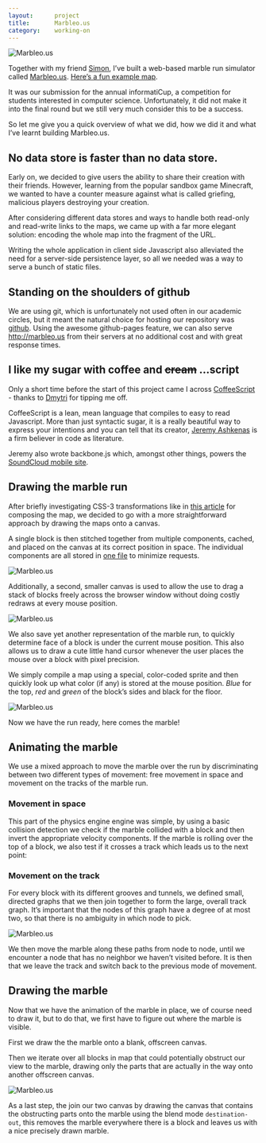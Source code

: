 ```yaml
---
layout:      project
title:       Marbleo.us
category:    working-on
---
```


![Marbleo.us](/img/marbleous-screenshot-small.png)

Together with my friend [Simon][simon], I’ve built a web-based marble run simulator called
[Marbleo.us][marbleo.us]. [Here’s a fun example map][try].

It was our submission for the annual informatiCup, a competition
for students interested in computer science. Unfortunately, it did not make it into the final
round but we still very much consider this to be a success.

So let me give you a quick overview of what we did, how we did it and what I’ve learnt building
Marbleo.us.

## No data store is faster than no data store.
Early on, we decided to give users the ability to share their creation with their friends.
However, learning from the popular sandbox game Minecraft, we wanted to have a counter measure
against what is called griefing, malicious players destroying your creation.

After considering different data stores and ways to handle both read-only and read-write links
to the maps, we came up with a far more elegant solution: encoding the whole map into the
fragment of the URL.

Writing the whole application in client side Javascript also alleviated the need for a
server-side persistence layer, so all we needed was a way to serve a bunch of static files.

## Standing on the shoulders of github
We are using git, which is unfortunately not used often in our academic circles,
but it meant the natural choice for hosting our repository was [github][github]. Using the awesome
github-pages feature, we can also serve http://marbleo.us from their servers at no additional
cost and with great response times.

## I like my sugar with coffee and <strike>cream</strike> …script
Only a short time before the start of this project came I across [CoffeeScript][coffeescript] -
thanks to [Dmytri][dmytri] for tipping me off.

CoffeeScript is a lean, mean language that compiles to easy to read Javascript.
More than just syntactic sugar, it is a really beautiful way to express your intentions
and you can tell that its creator, [Jeremy Ashkenas][jeremy] is a firm believer in code as
literature.

Jeremy also wrote backbone.js which, amongst other things, powers the
[SoundCloud mobile site][soundcloud_mobile].

## Drawing the marble run
After briefly investigating CSS-3 transformations like in [this article][transforms] for
composing the map, we decided to go with a more straightforward approach by drawing the
maps onto a canvas.

A single block is then stitched together from multiple components, cached, and placed on
the canvas at its correct position in space. The individual components are all stored in
[one file][texture_file] to minimize requests.

![Marbleo.us](/img/marbleous-compositing.png)

Additionally, a second, smaller canvas is used to allow the use to drag a stack of blocks freely across the
browser window without doing costly redraws at every mouse position.

![Marbleo.us](/img/marbleous-canvases.png)

We also save yet another representation of the marble run, to quickly determine face of
a block is under the current mouse position.
This also allows us to draw a cute little hand cursor whenever the user places the mouse
over a block with pixel precision.

We simply compile a map using a special, color-coded sprite and then quickly look up what
color (if any) is stored at the mouse position.
_Blue_ for the top, _red_ and _green_ of the block’s sides and black for the floor.

![Marbleo.us](/img/marbleous-hitmap.png)

Now we have the run ready, here comes the marble!

## Animating the marble

We use a mixed approach to move the marble over the run by discriminating between two
different types of movement: free movement in space and movement on the tracks of
the marble run.

### Movement in space

This part of the physics engine engine was simple, by using a basic collision detection
we check if the marble collided with a block and then invert the appropriate velocity
components. If the marble is rolling over the top of a block, we also test if it crosses
a track which leads us to the next point:

### Movement on the track

For every block with its different grooves and tunnels, we defined small,
directed graphs that we then join together to form the large, overall track graph.
It’s important that the nodes of this graph have a degree of at most two, so that
there is no ambiguity in which node to pick.

![Marbleo.us](/img/marbleous-tracks.png)

We then move the marble along these paths from node to node, until we encounter a node
that has no neighbor we haven’t visited before. It is then that we leave the track and
switch back to the previous mode of movement.

## Drawing the marble

Now that we have the animation of the marble in place, we of course need to draw it,
but to do that, we first have to figure out where the marble is visible.

First we draw the the marble onto a blank, offscreen canvas.

Then we iterate over all blocks in map that could potentially obstruct our view
to the marble, drawing only the parts that are actually in the way onto another offscreen
canvas.

![Marbleo.us](/img/marbleous-visibility.png)

As a last step, the join our two canvas by drawing the canvas that contains the obstructing
parts onto the marble using the blend mode `destination-out`, this removes the marble
everywhere there is a block and leaves us with a nice precisely drawn marble.


[coffeescript]:      http://coffeescript.org
[dmytri]:            http://dmytri.info/
[jeremy]:            https://github.com/jashkenas
[marbleo.us]:        http://marbleo.us
[texture_file]:      http://marbleo.us/img/textures.png
[try]:               http://marbleo.us/#GQIAAP8AAAYvAgAA_wAAFDwAAAA_AAAABwICAP8AAAQAAAAAAAAAABgCAgD_AAALAQEAAP8AAAYpAQAAGgcIAf8AAAU_AAAAPwEAAP8AAAU_AAAAPwEAAP8AAAU_AAAAKwAAAB4CBQD_AAAEAAAAAAAAAAAwBwgA_wAABAAAAAAAAAAAAAAAACwHCQD_AAADAQEAAP8AAAYpAQAA_wAAIgAAAAAAAAAAAAAAAAABAAD_AAADKQEAAP8AAAYpAQAA_wAAKQEBAAD_AAAGKQEAAP8AACkBAQAAFAAAARUAAAAVAAAAFQAAABUAAAAFBwkAKQEAABYAAAEVAAAAFQAAABUAAAAFBwkA_wAAARUAAAAVAAAAFQAAABUAAAAVAAAABQIGAP8AAA8AAAAAAAAAAAAAAAAAAAAAFAEAAP8AAAIAAAAAAAAAAAAAAAAAAAAAMAIAAP8AAAIFAgAA_wAABjECAAAA=
[transforms]:        http://cssatoms.com/miscellaneous/create-a-3d-cube-in-pure-css3/
[simon]:             http://simon-hohberg.de
[github]:            https://github.com/robb/Marbleo.us
[soundcloud_mobile]: https://m.soundcloud.com